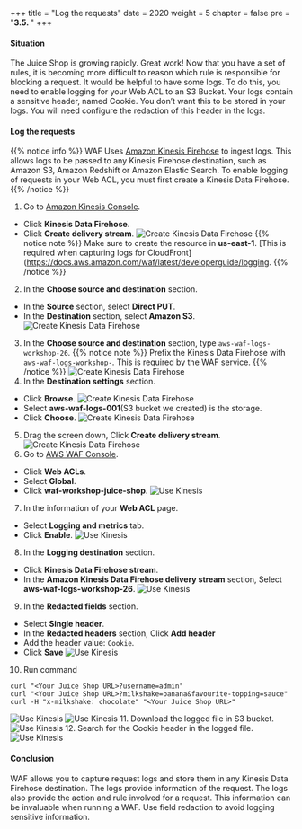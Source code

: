 +++
title = "Log the requests"
date = 2020
weight = 5
chapter = false
pre = "<b>3.5. </b>"
+++

#### Situation
The Juice Shop is growing rapidly. Great work! Now that you have a set of rules, it is becoming more difficult to reason which rule is responsible for blocking a request. It would be helpful to have some logs. To do this, you need to enable logging for your Web ACL to an S3 Bucket. Your logs contain a sensitive header, named Cookie. You don’t want this to be stored in your logs. You will need configure the redaction of this header in the logs.

#### Log the requests
{{% notice info %}} 
WAF Uses [Amazon Kinesis Firehose](https://aws.amazon.com/kinesis/data-firehose/) to ingest logs. This allows logs to be passed to any Kinesis Firehose destination, such as Amazon S3, Amazon Redshift or Amazon Elastic Search. To enable logging of requests in your Web ACL, you must first create a Kinesis Data Firehose.
{{% /notice %}}
1. Go to [Amazon Kinesis Console](https://us-east-1.console.aws.amazon.com/kinesis/home?region=us-east-1#/home).
* Click **Kinesis Data Firehose**.
* Click **Create delivery stream**.
![Create Kinesis Data Firehose](/public/images/3-useawswaf/3.5-logging/logging-001.png?featherlight=false&width=90pc)
{{% notice note %}} 
Make sure to create the resource in **us-east-1**. [This is required when capturing logs for CloudFront](https://docs.aws.amazon.com/waf/latest/developerguide/logging.
{{% /notice %}}
2. In the **Choose source and destination** section.
* In the **Source** section, select **Direct PUT**.
* In the **Destination** section, select **Amazon S3**.
![Create Kinesis Data Firehose](/public/images/3-useawswaf/3.5-logging/logging-002.png?featherlight=false&width=90pc)
3. In the **Choose source and destination** section, type ```aws-waf-logs-workshop-26```.
{{% notice note %}} 
Prefix the Kinesis Data Firehose with ```aws-waf-logs-workshop-```. This is required by the WAF service.
{{% /notice %}}
![Create Kinesis Data Firehose](/public/images/3-useawswaf/3.5-logging/logging-003.png?featherlight=false&width=90pc)
4. In the **Destination settings** section.
* Click **Browse**.
![Create Kinesis Data Firehose](/public/images/3-useawswaf/3.5-logging/logging-004.png?featherlight=false&width=90pc)
* Select **aws-waf-logs-001**(S3 bucket we created) is the storage.
* Click **Choose**.
![Create Kinesis Data Firehose](/public/images/3-useawswaf/3.5-logging/logging-005.png?featherlight=false&width=90pc)
5. Drag the screen down, Click **Create delivery stream**.
![Create Kinesis Data Firehose](/public/images/3-useawswaf/3.5-logging/logging-006.png?featherlight=false&width=90pc)
6. Go to [AWS WAF Console](https://console.aws.amazon.com/wafv2/homev2/start).
* Click **Web ACLs**.
* Select **Global**.
* Click **waf-workshop-juice-shop**.
![Use Kinesis](/public/images/3-useawswaf/3.5-logging/logging-007.png?featherlight=false&width=90pc)
7. In the information of your **Web ACL** page.
* Select **Logging and metrics** tab.
* Click **Enable**.
![Use Kinesis](/public/images/3-useawswaf/3.5-logging/logging-008.png?featherlight=false&width=90pc)
8. In the **Logging destination** section.
* Click **Kinesis Data Firehose stream**.
* In the **Amazon Kinesis Data Firehose delivery stream** section, Select **aws-waf-logs-workshop-26**.
![Use Kinesis](/public/images/3-useawswaf/3.5-logging/logging-009.png?featherlight=false&width=90pc)
9. In the **Redacted fields** section.
* Select **Single header**.
* In the **Redacted headers** section, Click **Add header**
* Add the header value: ```Cookie```.
* Click **Save**
![Use Kinesis](/public/images/3-useawswaf/3.5-logging/logging-010.png?featherlight=false&width=90pc)
10. Run command
```
curl "<Your Juice Shop URL>?username=admin"
curl "<Your Juice Shop URL>?milkshake=banana&favourite-topping=sauce"
curl -H "x-milkshake: chocolate" "<Your Juice Shop URL>"
```
![Use Kinesis](/public/images/3-useawswaf/3.5-logging/logging-011.png?width=60pc)
![Use Kinesis](/public/images/3-useawswaf/3.5-logging/logging-012.png?width=60pc)
11. Download the logged file in S3 bucket.
![Use Kinesis](/public/images/3-useawswaf/3.5-logging/logging-013.png?featherlight=false&width=90pc)
12. Search for the Cookie header in the logged file.
![Use Kinesis](/public/images/3-useawswaf/3.5-logging/logging-014.png?width=50pc)
#### Conclusion
WAF allows you to capture request logs and store them in any Kinesis Data Firehose destination. The logs provide information of the request. The logs also provide the action and rule involved for a request. This information can be invaluable when running a WAF. Use field redaction to avoid logging sensitive information.